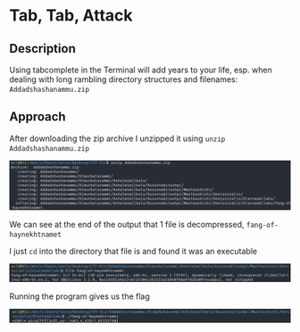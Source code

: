 # Tab, Tab, Attack

## Description

Using tabcomplete in the Terminal will add years to your life, esp. when dealing with long rambling directory structures and filenames: `Addadshashanammu.zip`

## Approach

After downloading the zip archive I unzipped it using `unzip Addadshashanammu.zip`

![Unzip](images/unzip.png)

We can see at the end of the output that 1 file is decompressed, `fang-of-haynekhtnamet`

I just `cd` into the directory that file is and found it was an executable

![File](images/file.png)

Running the program gives us the flag

![Flag](images/flag.png)
